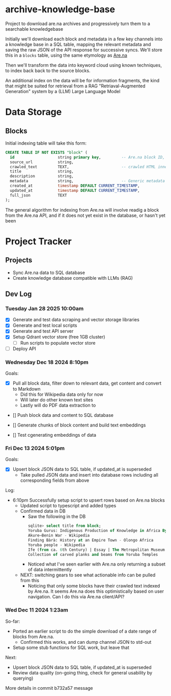 # archive-knowledge-base

Project to download are.na archives and progressively turn them to a searchable knowledgebase

Initially we'll download each block and metadata in a few key channels into a knowledge base in a SQL table,
mapping the relevant metadata and saving the raw JSON of the API response for successive syncs. We'll store
this in a `blocks` table, using the same etymology as [Are.na](https://are.na)

Then we'll transform the data into keyword cloud using known techniques, to index back back to the source blocks.

An additional index on the data will be for information fragments, the kind that might be suited for retrieval
from a RAG "Retriaval-Augmented Generation" system by a (LLM) Large Language Model


# Data Storage

## Blocks
Initial indexing table will take this form:

```sql
CREATE TABLE IF NOT EXISTS "block" (
  id                   string primary key,         -- Are.na block ID, or UUID, from another source 
  source_url           string,
  crawled_text         TEXT,                       -- crawled HTML inner text or PDF body
  title                string,
  description          string,
  metadata             string,                     -- Generic metadata
  created_at           timestamp DEFAULT CURRENT_TIMESTAMP,
  updated_at           timestamp DEFAULT CURRENT_TIMESTAMP,
  full_json            TEXT
);
```

The general algorithm for indexing from Are.na will involve readig a block from the Are.na API, and if it does not yet exist in the database, or hasn't yet been


# Project Tracker

## Projects

- Sync Are.na data to SQL database
- Create knowledge database compatible with LLMs (RAG)

## Dev Log

### Tuesday Jan 28 2025 10:00am

- [x] Generate and test data scraping and vector storage libraries
- [x] Generate and test local scripts
- [x] Generate and test API server
- [x] Setup Qdrant vector store (free 1GB cluster)
  - [ ] Run scripts to populate vector store
- [ ] Deploy API

### Wednesday Dec 18 2024 8:10pm
Goals:
- [x] Pull all block data, filter down to relevant data, get content and convert to Markdown
  - Did this for Wikipedia data only for now
  - Will later do other known text sites
  - Lastly will do PDF data extraction to 

- [] Push block data and content to SQL database

- [] Generate chunks of block content and build text embeddings

- [] Test cgenerating embeddings of data

### Fri Dec 13 2024 5:01pm

Goals:
- [x] Upsert block JSON data to SQL table, if updated_at is superseded
  - Take pulled JSON data and insert into database rows including
    all corresponding fields from above

Log:
- 6:10pm Successfully setup script to upsert rows based on Are.na blocks
  - Updated script to typescript and added types
  - Confirmed data in DB
    - Saw the following in the DB
      ```sql
      sqlite> select title from block;
      Yoruba Gurus: Indigenous Production of Knowledge in Africa By Toyin Falola
      Akure–Benin War - Wikipedia
      Finding Bàrà: History at an Empire Town - Olongo Africa
      Yoruba people - Wikipedia
      Ife (from ca. 6th Century) | Essay | The Metropolitan Museum of Art | Heilbrunn Timeline of Art History
      Collection of carved planks and beams from Yoruba Temples
      ```
    - Noticed what I've seen earlier with Are.na only returning a subset of data intermittently
  - NEXT: switching gears to see what actionable info can be pulled from this
    - Noticing that only some blocks have their crawled text indexed by Are.na. It seems Are.na does this optimistically
      based on user navigation. Can I do this via Are.na client/API?


### Wed Dec 11 2024 1:23am

So-far:
- Ported an earlier script to do the simple download of a date range 
  of blocks from Are.na. 
  - Confirmed this works, and can dump channel JSON to std-out
- Setup some stub functions for SQL work, but leave that

Next:
- Upsert block JSON data to SQL table, if updated_at is superseded
- Review data quality (on-going thing, check for general usability by querying)

More details in commit b732a57 message 


